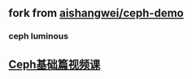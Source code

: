 ## fork from [aishangwei/ceph-demo](https://github.com/aishangwei/ceph-demo)

### ceph luminous

## [Ceph基础篇视频课](https://edu.51cto.com/course/15982.html)

